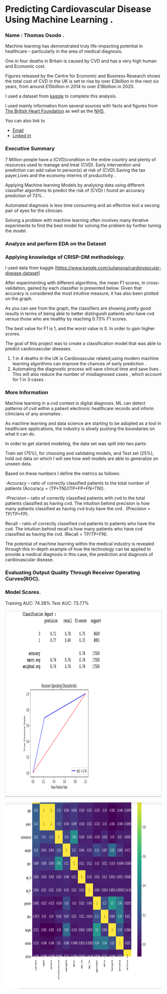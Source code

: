 # Predicting Cardiovascular Disease Using Machine Learning .

### Name :  Thomas Osodo .

Machine learning has demonstrated truly life-impacting potential in healthcare – particularly in the area of medical diagnosis. 

One in four deaths in Britain is caused by CVD and has a very high human and Economic cost.

Figures released by the Centre for Economic and Business Research shows the total cost of CVD in the UK is set to rise by over £3billion in the next six years, from around £15billion in 2014 to over £18billion in 2020.

I used a dataset from [kaggle](https://www.kaggle.com/sulianova/cardiovascular-disease-dataset) to complete this analysis.

I used  mainly information from several sources with facts and figures from [The British Heart Foundation](https://www.bhf.org.uk/what-we-do/our-research/heart-statistics/heart-statistics-publications/cardiovascular-disease-statistics-2019) as well as the [NHS](https://www.england.nhs.uk/ourwork/clinical-policy/cvd/).

You can also link to 
* [Email](mailto:osodot@icloud.com)
* [Linked In](https://www.linkedin.com/in/thomas-osodo-6961041a/)




 ### Executive Summary

7 Million people have a (CVD)condition in the entire country and plenty of resources used to manage and treat (CVD). Early intervention and prediction can add value to person(s) at risk of (CVD).Saving the tax payer,Lives and the economy interms of productivity . 

Applying Machine learning Models by analysing data using different classifier algorithms to predict the risk of (CVD) i found an accuracy prediction of 73% .

Automated diagnosis is less time consuming and an effective tool a secong pair of eyes for the clinician.

Solving a problem with machine learning often involves many iterative experiments to find the best model for solving the problem by further tuning the model.

### Analyze and perform EDA on the Dataset
### Applying knowledge of CRISP-DM methodology.


I used data from kaggle [https://www.kaggle.com/sulianova/cardiovascular-disease-dataset] 


After experimenting with different algorithms, the mean F1 scores, in cross-validation, gained by each classifier is presented below. Given that accuracy is considered the most intuitive measure, it has also been plotted on the graph.

As you can see from the graph, the classifiers are showing pretty good results in terms of being able to better distinguish patients who have cvd versus those who are healthy by reaching 0.73% F1 scores.

The best value for F1 is 1, and the worst value is 0. In order to gain higher scores.

The goal of this project was to create a classification model that was able to predict cardiovascular diseases.

 1. 1 in 4 deaths in the UK is Cardiovascular related,using modern machine learning algorithms can improve the chances of early prediction .
 2. Automating the diagnostic process will save clinical time and save lives . This will also reduce the number of misdiagnosed cases , which account for 1 in 3 cases .
 
 


### More Information

Machine learning in a cvd context is digital diagnosis. ML can detect patterns of cvd within a patient electronic healthcare records and inform clinicians of any anomalies .

As machine learning and data science are starting to be adopted as a tool in healthcare applications, the industry is slowly pushing the boundaries on what it can do.

In order to get started modeling, the data set was split into two parts:

Train set (75%), for choosing and validating models, and
Test set (25%), hold out data on which I will see how well models are able to generalize on unseen data.

Based on these numbers I define the metrics as follows:

-Accuracy – ratio of correctly classified patients to the total number of patients (Accuracy = (TP+TN)/(TP+FP+FN+TN)).

-Precision – ratio of correctly classified patients with cvd to the total patients classified as having cvd. The intuition behind precision is how many patients classified as having cvd truly have the cvd . (Precision = TP/TP+FP).

Recall – ratio of correctly classified cvd patients to patients who have the cvd. The intuition  behind recall is how many patients who have cvd classified as having the cvd. (Recall = TP/TP+FN).

The potential of machine learning within the medical industry is revealed through this in-depth example of how the technology can be applied to provide a medical diagnosis in this case, the prediction and diagnosis of cardiovascular disease. 

### Evaluating Output Quality Through Receiver Operating Curves(ROC).



### Model Scores.
Training AUC: 74.38%
Test AUC:     73.77%


<p align="center">
  <img width="700" height="600" src="https://github.com/tosodo/Cardio_Classifier/blob/master/Images/Screenshot%202020-04-28%20at%2017.14.32.png">
</p>
<p align="center">
  <img width="700" height="600" src="https://github.com/tosodo/Cardio_Classifier/blob/master/Images/Screenshot%202020-04-28%20at%2017.12.59.png">
</p>




